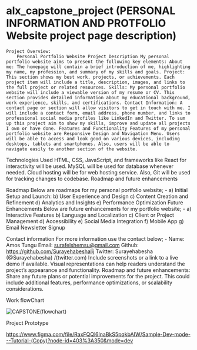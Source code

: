 # alx_capstone_project  (PERSONAL INFORMATION AND PROTFOLIO Website project page description)

    Project Overview:
        Personal Portfolio Website Project Description My personal portfolio website aims to present the following key elements: About me: The homepage will contain a brief introduction of me, highlighting my name, my profession, and summary of my skills and goals. Project: This section shows my best work, projects, or achievements. Each project item will include a title, description, images, and links to the full project or related resources. Skills: My personal portfolio website will include a viewable version of my resume or CV. This section provides detailed information about my educational background, work experience, skills, and certifications. Contact Information: A contact page or section will allow visitors to get in touch with me. I will include a contact form, email address, phone number, and links to professional social media profiles like LinkedIn and Twitter. To sum up this project aim to show my skills, improve and update all projects I own or have done. Features and Functionality Features of my personal portfolio website are Responsive Design and Navigation Menu. Users will be able to access and look good on various devices, including desktops, tablets and smartphones. Also, users will be able to navigate easily to another section of the website.
Technologies Used HTML, CSS, JavaScript, and frameworks like React for interactivity will be used. MySQL will be used for database whenever needed. Cloud hosting will be for web hosting service. Also, Git will be used for tracking changes to codebase. Roadmap and future enhancements

Roadmap Below are roadmaps for my personal portfolio website; - a) Initial Setup and Launch: b) User Experience and Design c) Content Creation and Refinement d) Analytics and Insights e) Performance Optimization Future Enhancements Below are future enhancements for my portfolio website; - a) Interactive Features b) Language and Localization c) Client or Project Management d) Accessibility e) Social Media Integration f) Mobile App g) Email Newsletter Signup

Contact information For more information use the contact below; - Name: Amos Tungu Email: surafelshemsu@gmail.com Github: https://github.com/Surayehabeshalij Twitter: Surayehabesha (@Surayehabesha) /(twitter.com)
        Include screenshots or a link to a live demo if available. Visual representations can help readers understand the project’s appearance and functionality.
    Roadmap and future enhancements:
        Share any future plans or potential improvements for the project. This could include additional features, performance optimizations, or scalability considerations.
        
Work flowChart
        
![CAPSTONE(flowchart)](https://github.com/Surayehabeshalij/alx_capstone_project/assets/137759541/2d2586b7-1dd1-42b5-bc4a-65ad69c8537a)

     
Project Prototype

https://www.figma.com/file/RaxFQQl6lnaBkS5pqkbAIW/Sample-Dev-mode---Tutorial-(Copy)?node-id=403%3A350&mode=dev
        


